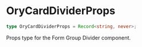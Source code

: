 # OryCardDividerProps

```ts
type OryCardDividerProps = Record<string, never>;
```

Props type for the Form Group Divider component.
